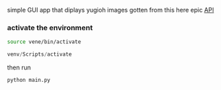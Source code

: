 simple GUI app that diplays yugioh images gotten from this here epic [API](https://db.ygoprodeck.com/api/v7/cardinfo.php)


### activate the environment

```bash
source vene/bin/activate
```
```powershell
venv/Scripts/activate
```

then run
```
python main.py
```
